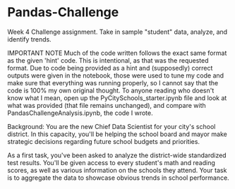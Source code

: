 # Pandas-Challenge
Week 4 Challenge assignment. Take in sample "student" data, analyze, and identify trends. 

IMPORTANT NOTE
Much of the code written follows the exact same format as the given 'hint' code. This is intentional, as that was the requested format.
Due to code being provided as a hint and (supposedly) correct outputs were given in the notebook, those were used to tune my code
and make sure that everything was running properly, so I cannot say that the code is 100% my own original thought. To anyone reading who doesn't
know what I mean, open up the PyCitySchools_starter.ipynb file and look at what was provided (that file remains unchanged), and compare with 
PandasChallengeAnalysis.ipynb, the code I wrote.

Background: You are the new Chief Data Scientist for your city's school district. In this capacity, you'll be helping the school board and mayor make strategic decisions regarding future school budgets and priorities.

As a first task, you've been asked to analyze the district-wide standardized test results. You'll be given access to every student's math and reading scores, as well as various information on the schools they attend. Your task is to aggregate the data to showcase obvious trends in school performance.
